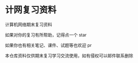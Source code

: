 # 计网复习资料

计算机网络期末复习资料

<!--中北大学 2019 级物联网专业计算机网络基础课程 ppt-->

如果对你的复习有所帮助，记得点一个 star

如果你也有相关笔记、课件、试题等也欢迎 pr

本仓库资料仅供期末复习学习交流使用，如有侵权可以邮件联系删除

